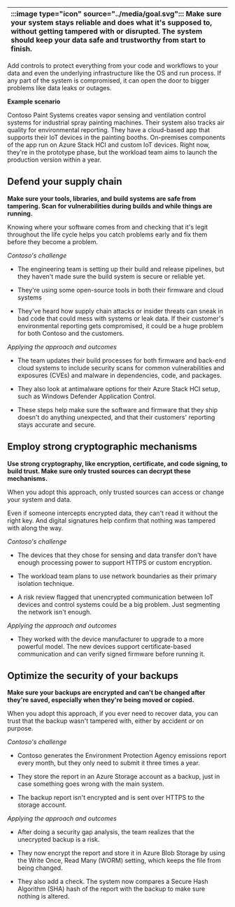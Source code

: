 | :::image type="icon" source="../media/goal.svg":::  Make sure your system stays reliable and does what it's supposed to, without getting tampered with or disrupted. The system should keep your data safe and trustworthy from start to finish. |
| :----------------------------------------------------------------------------------------------------------------------------- |

Add controls to protect everything from your code and workflows to your data and even the underlying infrastructure like the OS and run process. If any part of the system is compromised, it can open the door to bigger problems like data leaks or outages.

**Example scenario**

Contoso Paint Systems creates vapor sensing and ventilation control systems for industrial spray painting machines. Their system also tracks air quality for environmental reporting. They have a cloud-based app that supports their IoT devices in the painting booths. On-premises components of the app run on Azure Stack HCI and custom IoT devices. Right now, they're in the prototype phase, but the workload team aims to launch the production version within a year.

## Defend your supply chain

**Make sure your tools, libraries, and build systems are safe from tampering. Scan for vulnerabilities during builds and while things are running.**

Knowing where your software comes from and checking that it's legit throughout the life cycle helps you catch problems early and fix them before they become a problem.

*Contoso's challenge*

- The engineering team is setting up their build and release pipelines, but they haven't made sure the build system is secure or reliable yet.

- They're using some open-source tools in both their firmware and cloud systems
- They've heard how supply chain attacks or insider threats can sneak in bad code that could mess with systems or leak data. If their customer's environmental reporting gets compromised, it could be a huge problem for both Contoso and the customers.

*Applying the approach and outcomes*

- The team updates their build processes for both firmware and back-end cloud systems to include security scans for common vulnerabilities and exposures (CVEs) and malware in dependencies, code, and packages.

- They also look at antimalware options for their Azure Stack HCI setup, such as Windows Defender Application Control.
- These steps help make sure the software and firmware that they ship doesn't do anything unexpected, and that their customers' reporting stays accurate and secure.

## Employ strong cryptographic mechanisms

**Use strong cryptography, like encryption, certificate, and code signing, to build trust. Make sure only trusted sources can decrypt these mechanisms.**

When you adopt this approach, only trusted sources can access or change your system and data.

Even if someone intercepts encrypted data, they can't read it without the right key. And digital signatures help confirm that nothing was tampered with along the way.

*Contoso's challenge*

- The devices that they chose for sensing and data transfer don't have enough processing power to support HTTPS or custom encryption. 

- The workload team plans to use network boundaries as their primary isolation technique.
- A risk review flagged that unencrypted communication between IoT devices and control systems could be a big problem. Just segmenting the network isn't enough.

*Applying the approach and outcomes*

- They worked with the device manufacturer to upgrade to a more powerful model. The new devices support certificate-based communication and can verify signed firmware before running it.

## Optimize the security of your backups

**Make sure your backups are encrypted and can't be changed after they're saved, especially when they're being moved or copied.**

When you adopt this approach, if you ever need to recover data, you can trust that the backup wasn't tampered with, either by accident or on purpose.

*Contoso's challenge*

- Contoso generates the Environment Protection Agency emissions report every month, but they only need to submit it three times a year.

- They store the report in an Azure Storage account as a backup, just in case something goes wrong with the main system.
- The backup report isn't encrypted and is sent over HTTPS to the storage account. 

*Applying the approach and outcomes*

- After doing a security gap analysis, the team realizes that the unecrypted backup is a risk.

- They now encrypt the report and store it in Azure Blob Storage by using the Write Once, Read Many (WORM) setting, which keeps the file from being changed.
- They also add a check. The system now compares a Secure Hash Algorithm (SHA) hash of the report with the backup to make sure nothing is altered.